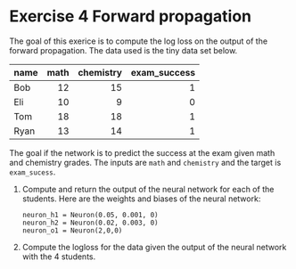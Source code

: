 # Exercise 4 Forward propagation
The goal of this exerice is to compute the log loss on the output of the forward propagation. The data used is the tiny data set below. 


| name   |   math |   chemistry |   exam_success |
|:-------|-------:|------------:|---------------:|
| Bob    |     12 |          15 |              1 |
| Eli    |     10 |           9 |              0 |
| Tom    |     18 |          18 |              1 |
| Ryan   |     13 |          14 |              1 |


The goal if the network is to predict the success at the exam given math and chemistry grades. The inputs are `math` and `chemistry` and the target is `exam_sucess`.

1. Compute and return the output of the neural network for each of the students. Here are the weights and biases of the neural network: 

    ```
    neuron_h1 = Neuron(0.05, 0.001, 0)
    neuron_h2 = Neuron(0.02, 0.003, 0)
    neuron_o1 = Neuron(2,0,0)
    ```
2. Compute the logloss for the data given the output of the neural network with the 4 students. 
